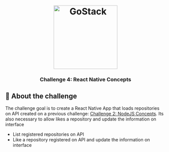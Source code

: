 <h1 align="center">
    <img alt="GoStack" src="https://rocketseat-cdn.s3-sa-east-1.amazonaws.com/bootcamp-header.png" width="200px" />
</h1>

<h3 align="center">
  Challenge 4: React Native Concepts
</h3>

##  :rocket: About the challenge

The challenge goal is to create a React Native App that loads repositories on API created on a previous challenge: [Challenge 2: NodeJS Concepts](https://github.com/mesaquejunior/nodejsconcepts). Its also necessary to allow likes a repository and update the information on interface

- List registered repositories on API
- Like a repository registered on API and update the information on interface

